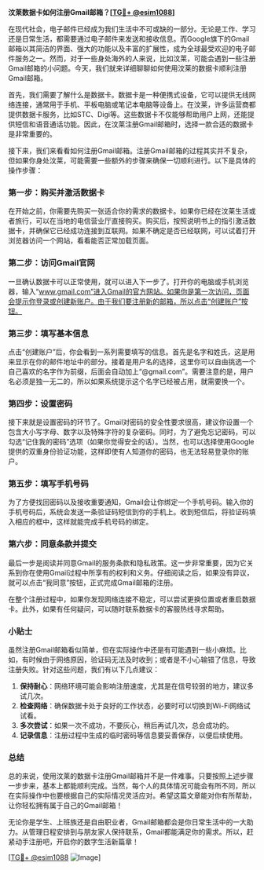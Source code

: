**汶莱数据卡如何注册Gmail邮箱？[[TG💪+ @esim1088](https://t.me/s/esim1088)]**

在现代社会，电子邮件已经成为我们生活中不可或缺的一部分。无论是工作、学习还是日常生活，都需要通过电子邮件来发送和接收信息。而Google旗下的Gmail邮箱以其简洁的界面、强大的功能以及丰富的扩展性，成为全球最受欢迎的电子邮件服务之一。然而，对于一些身处海外的人来说，比如汶莱，可能会遇到一些注册Gmail邮箱的小问题。今天，我们就来详细聊聊如何使用汶莱的数据卡顺利注册Gmail邮箱。

首先，我们需要了解什么是数据卡。数据卡是一种便携式设备，它可以提供无线网络连接，通常用于手机、平板电脑或笔记本电脑等设备上。在汶莱，许多运营商都提供数据卡服务，比如STC、Digi等。这些数据卡不仅能够帮助用户上网，还能提供短信和语音通话功能。因此，在汶莱注册Gmail邮箱时，选择一款合适的数据卡是非常重要的。

接下来，我们来看看如何注册Gmail邮箱。注册Gmail邮箱的过程其实并不复杂，但如果你身处汶莱，可能需要一些额外的步骤来确保一切顺利进行。以下是具体的操作步骤：

### 第一步：购买并激活数据卡

在开始之前，你需要先购买一张适合你的需求的数据卡。如果你已经在汶莱生活或者旅行，可以在当地的电信营业厅直接购买。购买后，按照说明书上的指引激活数据卡，并确保它已经成功连接到互联网。如果不确定是否已经联网，可以试着打开浏览器访问一个网站，看看能否正常加载页面。

### 第二步：访问Gmail官网

一旦确认数据卡可以正常使用，就可以进入下一步了。打开你的电脑或手机浏览器，输入“www.gmail.com”进入Gmail的官方网站。如果你是第一次访问，页面会提示你登录或创建新账户。由于我们要注册新的邮箱，所以点击“创建账户”按钮。

### 第三步：填写基本信息

点击“创建账户”后，你会看到一系列需要填写的信息。首先是名字和姓氏，这是用来显示在你的邮件地址中的部分。接着是用户名的选择，这里你可以自由挑选一个自己喜欢的名字作为前缀，后面会自动加上“@gmail.com”。需要注意的是，用户名必须是独一无二的，所以如果系统提示这个名字已经被占用，就需要换一个。

### 第四步：设置密码

接下来就是设置密码的环节了。Gmail对密码的安全性要求很高，建议你设置一个包含大小写字母、数字以及特殊字符的复杂密码。同时，为了避免忘记密码，可以勾选“记住我的密码”选项（如果你觉得安全的话）。当然，也可以选择使用Google提供的双重身份验证功能，这样即使有人知道你的密码，也无法轻易登录你的账户。

### 第五步：填写手机号码

为了方便找回密码以及接收重要通知，Gmail会让你绑定一个手机号码。输入你的手机号码后，系统会发送一条验证码短信到你的手机上。收到短信后，将验证码填入相应的框中，这样就能完成手机号码的绑定。

### 第六步：同意条款并提交

最后一步是阅读并同意Gmail的服务条款和隐私政策。这一步非常重要，因为它关系到你在使用Gmail过程中所享有的权利和义务。仔细阅读之后，如果没有异议，就可以点击“我同意”按钮，正式完成Gmail邮箱的注册。

在整个注册过程中，如果你发现网络连接不稳定，可以尝试更换位置或者重启数据卡。此外，如果有任何疑问，可以随时联系数据卡的客服热线寻求帮助。

### 小贴士

虽然注册Gmail邮箱看似简单，但在实际操作中还是有可能遇到一些小麻烦。比如，有时候由于网络原因，验证码无法及时收到；或者是不小心输错了信息，导致注册失败。针对这些问题，我们有以下几点建议：

1. **保持耐心**：网络环境可能会影响注册速度，尤其是在信号较弱的地方，建议多试几次。
2. **检查网络**：确保数据卡处于良好的工作状态，必要时可以切换到Wi-Fi网络试试看。
3. **多次尝试**：如果一次不成功，不要灰心，稍后再试几次，总会成功的。
4. **记录信息**：注册过程中生成的临时密码等信息要妥善保存，以便后续使用。

### 总结

总的来说，使用汶莱的数据卡注册Gmail邮箱并不是一件难事。只要按照上述步骤一步步来，基本上都能顺利完成。当然，每个人的具体情况可能会有所不同，所以在实际操作中也要根据自己的实际情况灵活应对。希望这篇文章能对你有所帮助，让你轻松拥有属于自己的Gmail邮箱！

无论你是学生、上班族还是自由职业者，Gmail邮箱都会是你日常生活中的一大助力。从管理日程安排到与朋友家人保持联系，Gmail都能满足你的需求。所以，赶紧动手注册吧，开启你的数字生活新篇章！

[[TG💪+ @esim1088](https://t.me/s/esim1088) ![Image](https://i.postimg.cc/4NQfJmqS/Snipaste-2025-05-13-00-14-12.png)]